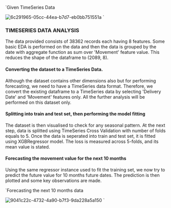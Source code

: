 `Given TimeSeries Data

![6c291965-05cc-44ea-b7d7-eb0bb751551a](https://user-images.githubusercontent.com/88092644/200171074-b80928b3-e56b-4fdc-9da0-50e3d7afecb1.png)
`



### TIMESERIES DATA ANALYSIS

The data provided consists of 38362 records each having 8 features. Some basic EDA is performed on the data and then the data is grouped by the 
date with aggregate function as sum over 'Movement' feature value. This reduces the shape of the dataframe to (2089, 8).

#### Converting the dataset to a TimeSeries Data. 

Although the dataset contains other dimensions also but for performing forecasting, we need to have a TimeSeries data format. Therefore, we convert the existing dataframe
to a TimeSeries data by selecting 'Delivery Date' and 'Movement' features only. All the further analysis will be performed on this dataset only.

#### Splitting into train and test set, then performing the model fitting

The dataset is then visualised to check for any seasonal pattern. At the next step, data is splitted using TimeSeries Cross Validation with number of folds equals to 5.
Once the data is seperated into train and test set, it is fitted using XGBRegressor model. The loss is measured across 5-folds, and its mean value is stated. 

#### Forecasting the movement value for the next 10 months

Using the same regressor instance used to fit the training set, we now try to predict the future value for 10 months future dates.
The prediction is then plotted and some key observations are made.

`Forecasting the next 10 months data

![9041c22c-4732-4a90-b7f3-9da228a5a150](https://user-images.githubusercontent.com/88092644/200171135-c7da10c4-a2e0-49b7-b615-6c65f8eb59ff.png)
`
